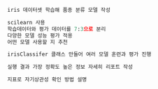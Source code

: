 ```python
iris 데이터셋 학습해 품종 분류 모델 작성

scilearn 사용
학습데이터와 평가 데이터를 7:3으로 분리
다양한 모델 성능 평가 적용
어떤 모델 사용할 지 추천
```
```python
irisClassifer 클래스 만들어 여러 모델 훈련과 평가 진행
```
```python
실행 결과 가장 정확도 높은 정보 자세히 리포트 작성
```
```python
지표로 자기상관성 확인 방법 설명

```
```python